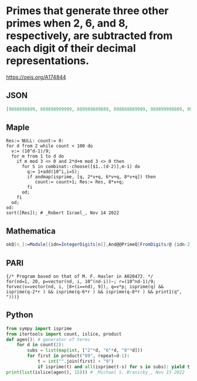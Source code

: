 # Primes that generate three other primes when 2, 6, and 8, respectively, are subtracted from each digit of their decimal representations\.
https://oeis.org/A174844
## JSON
```JSON
[9898898899, 889898999999, 889989889889, 898888889989, 989899998889, 999988988989, 988898889999899, 989998888989889, 98888888989989899, 99999998998988999, 888898989989989999, 888998889889898899, 889888889998888999, 889888898999988989, 889988888998998889]
```
## Maple
```Maple
Res:= NULL: count:= 0:
for d from 2 while count < 100 do
  v:= (10^d-1)/9;
  for m from 1 to d do
    if m mod 3 <> 0 and 2*d+m mod 3 <> 0 then
      for S in combinat:-choose([$1..(d-2)],m-1) do
        q:= 1+add(10^i,i=S);
        if andmap(isprime, [q, 2*v+q, 6*v+q, 8*v+q]) then
           count:= count+1; Res:= Res, 8*v+q;
        fi
      od;
    fi
  od;
od:
sort([Res]); # _Robert Israel_, Nov 14 2022
```
## Mathematica
```Mathematica
okQ[n_]:=Module[{idn=IntegerDigits[n]},And@@PrimeQ[FromDigits/@ {idn-2, idn-6, idn-8}]]; Select[Flatten[Table[Select[FromDigits/@ Tuples[ {8,9},n], PrimeQ],{n,18}]],okQ] (* _Harvey P. Dale_, Jul 27 2011 *)
```
## PARI
```PARI
{/* Program based on that of M. F. Hasler in A020472. */
for(nd=1, 20, p=vector(nd, i, 10^(nd-i))~; r=(10^nd-1)/9;
forvec(v=vector(nd, i, [8+(i==nd), 9]), q=v*p; isprime(q) &&
isprime(q-2*r ) && isprime(q-6*r ) && isprime(q-8*r ) && print1(q", ")))}
```
## Python
```Python
from sympy import isprime
from itertools import count, islice, product
def agen(): # generator of terms
    for d in count(2):
        subs = list(map(int, ["2"*d, "6"*d, "8"*d]))
        for first in product("89", repeat=d-1):
            t = int("".join(first) + "9")
            if isprime(t) and all(isprime(t-s) for s in subs): yield t
print(list(islice(agen(), 15))) # _Michael S. Branicky_, Nov 15 2022
```

